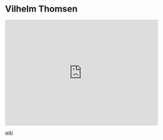 # Vilhelm Thomsen
<iframe width="100%" height="350" frameborder="0" allow="accelerometer; autoplay; clipboard-write; encrypted-media; gyroscope; picture-in-picture" allowfullscreen src="https://en.wikipedia.org/wiki/Vilhelm-Thomsen"></iframe>

[wiki](https://en.wikipedia.org/wiki/Vilhelm-Thomsen)